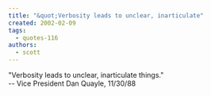 ```yaml
---
title: "&quot;Verbosity leads to unclear, inarticulate"
created: 2002-02-09
tags: 
  - quotes-116
authors: 
  - scott
---
```


"Verbosity leads to unclear, inarticulate things."  
\-- Vice President Dan Quayle, 11/30/88

